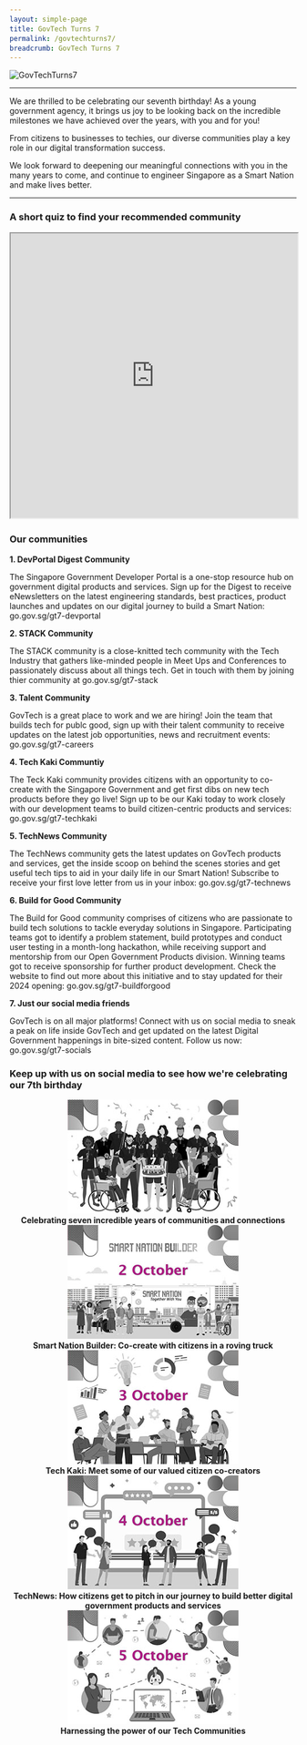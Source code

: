 ```yaml
---
layout: simple-page
title: GovTech Turns 7
permalink: /govtechturns7/
breadcrumb: GovTech Turns 7
---
```


![GovTechTurns7](/images/govtechturns7-header.jpg)

---

We are thrilled to be celebrating our seventh birthday! As a young government agency, it brings us joy to be looking back on the incredible milestones we have achieved over the years, with you and for you! 

From citizens to businesses to techies, our diverse communities play a key role in our digital transformation success. 

We look forward to deepening our meaningful connections with you in the many years to come, and continue to engineer Singapore as a Smart Nation and make lives better.

---

### A short quiz to find your recommended community

<iframe src="https://www.checkfirst.gov.sg/c/d549c393-9015-45b4-acdb-ea0ae6a5fd61" style="width:100%;height:500px"></iframe>

### Our communities

**1. DevPortal Digest Community**

The Singapore Government Developer Portal is a one-stop resource hub on government digital products and services. Sign up for the Digest to receive eNewsletters on the latest engineering standards, best practices, product launches and updates on our digital journey to build a Smart Nation: go.gov.sg/gt7-devportal

**2. STACK Community**

The STACK community is a close-knitted tech community with the Tech Industry that gathers like-minded people in Meet Ups and Conferences to passionately discuss about all things tech. Get in touch with them by joining thier community at go.gov.sg/gt7-stack

**3. Talent Community**

GovTech is a great place to work and we are hiring! Join the team that builds tech for publc good, sign up with their talent community to receive updates on the latest job opportunities, news and recruitment events: go.gov.sg/gt7-careers

**4. Tech Kaki Communtiy**

The Teck Kaki community provides citizens with an opportunity to co-create with the Singapore Government and get first dibs on new tech products before they go live! Sign up to be our Kaki today to work closely with our development teams to build citizen-centric products and services: go.gov.sg/gt7-techkaki 

**5. TechNews Community**

The TechNews community gets the latest updates on GovTech products and services, get the inside scoop on behind the scenes stories and get useful tech tips to aid in your daily life in our Smart Nation! Subscribe to receive your first love letter from us in your inbox: go.gov.sg/gt7-technews 

**6. Build for Good Community**

The Build for Good community comprises of citizens who are passionate to build tech solutions to tackle everyday solutions in Singapore. Participating teams got to identify a problem statement, build prototypes and conduct user testing in a month-long hackathon, while receiving support and mentorship from our Open Government Products division. Winning teams got to receive sponsorship for further product development. Check the website to find out more about this initiative and to stay updated for their 2024 opening: go.gov.sg/gt7-buildforgood 

**7. Just our social media friends**

GovTech is on all major platforms! Connect with us on social media to sneak a peak on life inside GovTech and get updated on the latest Digital Government happenings in bite-sized content. Follow us now: go.gov.sg/gt7-socials 

### Keep up with us on social media to see how we're celebrating our 7th birthday

<div class="row">
  <div class="col" style="text-align: center">
    <a href="/govtechturns7" target="_blank">
      <img src="/images/gt7-01.jpg" alt="Celebrating seven incredible years of communities and connections" /></a>
    <figcaption><b>Celebrating seven incredible years of communities and connections</b></figcaption>
  </div>

  <div class="col" style="text-align: center">
    <a href="/govtechturns7" target="_blank">
      <img src="/images/gt7-02.jpg" alt="Smart Nation Builder - Co-create with citizens in a roving truck" /></a>
    <figcaption><b>Smart Nation Builder: Co-create with citizens in a roving truck</b></figcaption>
  </div>
	
  <div class="col" style="text-align: center">
    <a href="/govtechturns7" target="_blank">
      <img src="/images/gt7-03.jpg" alt="Tech Kaki - Meet some of our valued citizen co-creators" /></a>
    <figcaption><b>Tech Kaki: Meet some of our valued citizen co-creators</b></figcaption>
  </div>
	
<div class="row">
  <div class="col" style="text-align: center">
    <a href="/govtechturns7" target="_blank">
      <img src="/images/gt7-04.jpg" alt="TechNews - How citizens get to pitch in our journey to build better digital government products and services" /></a>
    <figcaption><b>TechNews: How citizens get to pitch in our journey to build better digital government products and services</b></figcaption>
  </div>

  <div class="col" style="text-align: center">
    <a href="/govtechturns7" target="_blank">
      <img src="/images/gt7-05.jpg" alt="Harnessing the power of our Tech Communities" /></a>
    <figcaption><b>Harnessing the power of our Tech Communities</b></figcaption>
  </div>

</div>


